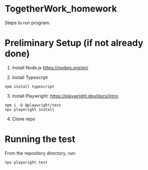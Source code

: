 # TogetherWork_homework

Steps to run program:

# Preliminary Setup (if not already done)
1. Install Node.js 
https://nodejs.org/en/

2. Install Typescript

  ```
  npm install typescript
  ```
  
3. Install Playwright: https://playwright.dev/docs/intro
  ```
  npm i -D @playwright/test
  npx playwright install
  ```
  
4. Clone repo

# Running the test
From the repository directory, run:

  ```
  npx playwright test
  ```

